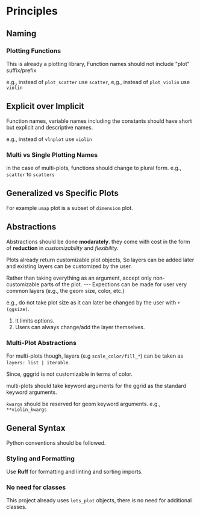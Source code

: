 # Principles

## Naming

### Plotting Functions

This is already a plotting library, Function names should not include "plot" suffix/prefix

e.g., instead of `plot_scatter` use `scatter`,
e,g., instead of `plot_violin` use `violin`

## Explicit over Implicit

Function names, variable names including the constants should have short but explicit and descriptive names.

e.g., instead of `vlnplot` use `violin`


### Multi vs Single Plotting Names

in the case of multi-plots, functions should change to plural form. e.g., `scatter` to `scatters`

## Generalized vs Specific Plots

For example `umap` plot is a subset of `dimension` plot. 


## Abstractions

Abstractions should be done **modarately**. they come with cost in the form of **reduction** in *customizability* and *flexibility*.

Plots already return customizable plot objects, So layers can be added later and existing layers can be customized by the user.

Rather than taking everything as an argument, accept only non-customizable parts of the plot.
--- Expections can be made for user very common layers (e.g., the geom size, color, etc.)

e.g., do not take plot size as it can later be changed by the user with `+(ggsize)`.

1. It limits options.
2. Users can always change/add the layer themselves.

### Multi-Plot Abstractions

For multi-plots though, layers (e.g `scale_color/fill_*`) can be taken as `layers: list | iterable`. 

Since, gggrid is not customizable in terms of color.

multi-plots should take keyword arguments for the ggrid as the standard keyword arguments.

`kwargs` should be reserved for geom keyword arguments.
e.g., `**violin_kwargs`


## General Syntax

Python conventions should be followed.

### Styling and Formatting

Use __Ruff__ for formatting and linting and sorting imports.

### No need for classes

This project already uses `lets_plot` objects, there is no need for additional classes.


